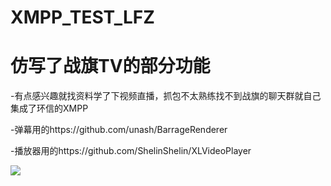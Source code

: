 # XMPP_TEST_LFZ

# 仿写了战旗TV的部分功能

-有点感兴趣就找资料学了下视频直播，抓包不太熟练找不到战旗的聊天群就自己集成了环信的XMPP

-弹幕用的https://github.com/unash/BarrageRenderer

-播放器用的https://github.com/ShelinShelin/XLVideoPlayer


![](https://github.com/Lang-FZ/XMPP_TEST_LFZ/blob/master/%E4%BB%BF%E5%86%99%E6%88%98%E6%97%97Demo.gif)
